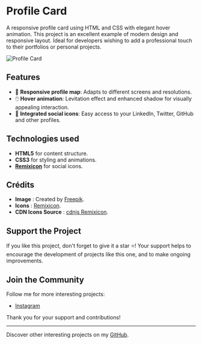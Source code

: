 # Profile Card

A responsive profile card using HTML and CSS with elegant hover animation. This project is an excellent example of modern design and responsive layout. Ideal for developers wishing to add a professional touch to their portfolios or personal projects.

![Profile Card](assets/img/preview.png)

## Features

- 🌟 **Responsive profile map**: Adapts to different screens and resolutions.
- 🖱️ **Hover animation**: Levitation effect and enhanced shadow for visually appealing interaction.
- 📱 **Integrated social icons**: Easy access to your LinkedIn, Twitter, GitHub and other profiles.

## Technologies used

- **HTML5** for content structure.
- **CSS3** for styling and animations.
- **[Remixicon](https://remixicon.com/)** for social icons.
## Crédits

- **Image** : Created by [Freepik](https://www.freepik.com).
- **Icons** : [Remixicon](https://remixicon.com/).
- **CDN Icons Source** : [cdnjs Remixicon](https://cdnjs.com/libraries/remixicon).

## Support the Project

If you like this project, don't forget to give it a star ⭐️! Your support helps to encourage the development of projects like this one, and to make ongoing improvements.

## Join the Community

Follow me for more interesting projects:
- [Instagram](https://www.instagram.com/ethan_del_code/)

Thank you for your support and contributions!

---

Discover other interesting projects on my [GitHub](https://github.com/EthanDeL).

